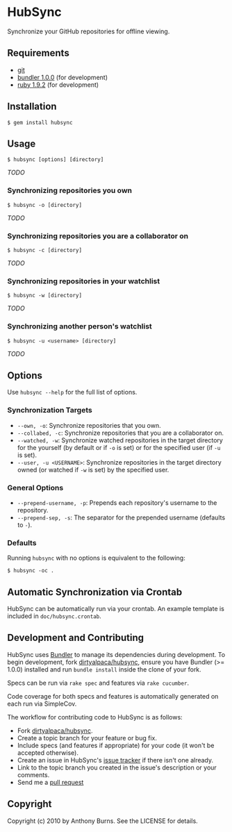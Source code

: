 # HubSync

Synchronize your GitHub repositories for offline viewing.

## Requirements

* [git](http://git-scm.com)
* [bundler 1.0.0](http://gembundler.com) (for development)
* [ruby 1.9.2](http://ruby-lang.org) (for development)

## Installation

    $ gem install hubsync

## Usage

    $ hubsync [options] [directory]

*TODO*

### Synchronizing repositories you own

    $ hubsync -o [directory]

*TODO*

### Synchronizing repositories you are a collaborator on

    $ hubsync -c [directory]

*TODO*

### Synchronizing repositories in your watchlist

    $ hubsync -w [directory]

*TODO*

### Synchronizing another person's watchlist

    $ hubsync -u <username> [directory]

*TODO*

## Options

Use `hubsync --help` for the full list of options.

### Synchronization Targets

* `--own, -o`: Synchronize repositories that you own.
* `--collabed, -c`: Synchronize repositories that you are a collaborator on.
* `--watched, -w`: Synchronize watched repositories in the target directory
  for the yourself (by default or if `-o` is set) or for the specified user (if
  `-u` is set).
* `--user, -u <USERNAME>`: Synchronize repositories in the target directory owned (or
  watched if `-w` is set) by the specified user.

### General Options

* `--prepend-username, -p`: Prepends each repository's username to the
  repository.
* `--prepend-sep, -s`: The separator for the prepended username (defaults to
  `-`).

### Defaults

Running `hubsync` with no options is equivalent to the following:

    $ hubsync -oc .

## Automatic Synchronization via Crontab

HubSync can be automatically run via your crontab. An example template is
included in `doc/hubsync.crontab`.

## Development and Contributing

HubSync uses [Bundler](http://gembundler.com) to manage its dependencies during
development. To begin development, fork [dirtyalpaca/hubsync][1], ensure you
have Bundler (>= 1.0.0) installed and run `bundle install` inside the clone of
your fork.

Specs can be run via `rake spec` and features via `rake cucumber`.

Code coverage for both specs and features is automatically generated on each run
via SimpleCov.

The workflow for contributing code to HubSync is as follows:

* Fork [dirtyalpaca/hubsync][1].
* Create a topic branch for your feature or bug fix.
* Include specs (and features if appropriate) for your code (it won't be
  accepted otherwise).
* Create an issue in HubSync's [issue tracker][2] if there isn't one already.
* Link to the topic branch you created in the issue's description or your
  comments.
* Send me a [pull request](http://help.github.com/pull-requests/)

## Copyright

Copyright (c) 2010 by Anthony Burns. See the LICENSE for details.

  [1]: http://github.com/dirtyalpaca/hubsync
  [2]: http://github.com/dirtyalpaca/hubsync/issues
